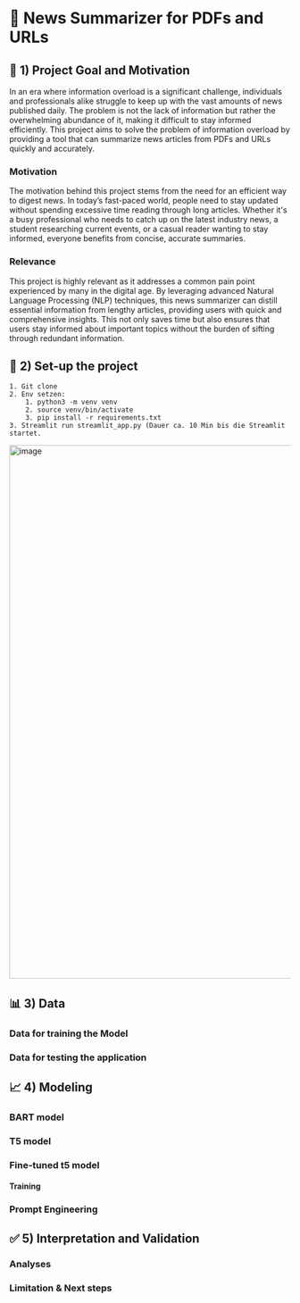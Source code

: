 # 📰 News Summarizer for PDFs and URLs
## 🏁 1) Project Goal and Motivation

In an era where information overload is a significant challenge, individuals and professionals alike struggle to keep up with the vast amounts of news published daily. The problem is not the lack of information but rather the overwhelming abundance of it, making it difficult to stay informed efficiently. This project aims to solve the problem of information overload by providing a tool that can summarize news articles from PDFs and URLs quickly and accurately.

### Motivation

The motivation behind this project stems from the need for an efficient way to digest news. In today’s fast-paced world, people need to stay updated without spending excessive time reading through long articles. Whether it's a busy professional who needs to catch up on the latest industry news, a student researching current events, or a casual reader wanting to stay informed, everyone benefits from concise, accurate summaries.

### Relevance

This project is highly relevant as it addresses a common pain point experienced by many in the digital age. By leveraging advanced Natural Language Processing (NLP) techniques, this news summarizer can distill essential information from lengthy articles, providing users with quick and comprehensive insights. This not only saves time but also ensures that users stay informed about important topics without the burden of sifting through redundant information.

## 🔧 2) Set-up the project
	1. Git clone
	2. Env setzen:
		1. python3 -m venv venv
		2. source venv/bin/activate 
		3. pip install -r requirements.txt
  	3. Streamlit run streamlit_app.py (Dauer ca. 10 Min bis die Streamlit startet.
   <img width="956" alt="image" src="https://github.com/ZHAWZHAWZHAW/ml2/assets/95766456/dbb9586a-01fc-4d75-95e0-109de8994c6a">

## 📊 3) Data
### Data for training the Model

### Data for testing the application

## 📈 4) Modeling
### BART model

### T5 model

### Fine-tuned t5 model
#### Training

### Prompt Engineering

## ✅ 5) Interpretation and Validation
### Analyses

### Limitation & Next steps
